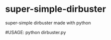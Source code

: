 # super-simple-dirbuster
super-simple dirbuster made with python


#USAGE: 
python dirbuster.py <url> <wordlist>
